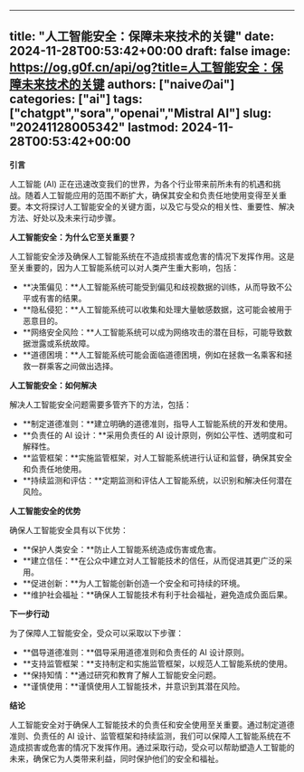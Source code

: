 
---
title: "人工智能安全：保障未来技术的关键"
date: 2024-11-28T00:53:42+00:00
draft: false
image: https://og.g0f.cn/api/og?title=人工智能安全：保障未来技术的关键
authors: ["naiveのai"]
categories: ["ai"]
tags: ["chatgpt","sora","openai","Mistral AI"]
slug: "20241128005342"
lastmod: 2024-11-28T00:53:42+00:00
---
**引言**

人工智能 (AI) 正在迅速改变我们的世界，为各个行业带来前所未有的机遇和挑战。随着人工智能应用的范围不断扩大，确保其安全和负责任地使用变得至关重要。本文将探讨人工智能安全的关键方面，以及它与受众的相关性、重要性、解决方法、好处以及未来行动步骤。

**人工智能安全：为什么它至关重要？**

人工智能安全涉及确保人工智能系统在不造成损害或危害的情况下发挥作用。这是至关重要的，因为人工智能系统可以对人类产生重大影响，包括：

- **决策偏见：**人工智能系统可能受到偏见和歧视数据的训练，从而导致不公平或有害的结果。
- **隐私侵犯：**人工智能系统可以收集和处理大量敏感数据，这可能会被用于恶意目的。
- **网络安全风险：**人工智能系统可以成为网络攻击的潜在目标，可能导致数据泄露或系统故障。
- **道德困境：**人工智能系统可能会面临道德困境，例如在拯救一名乘客和拯救一群乘客之间做出选择。

**人工智能安全：如何解决**

解决人工智能安全问题需要多管齐下的方法，包括：

- **制定道德准则：**建立明确的道德准则，指导人工智能系统的开发和使用。
- **负责任的 AI 设计：**采用负责任的 AI 设计原则，例如公平性、透明度和可解释性。
- **监管框架：**实施监管框架，对人工智能系统进行认证和监督，确保其安全和负责任地使用。
- **持续监测和评估：**定期监测和评估人工智能系统，以识别和解决任何潜在风险。

**人工智能安全的优势**

确保人工智能安全具有以下优势：

- **保护人类安全：**防止人工智能系统造成伤害或危害。
- **建立信任：**在公众中建立对人工智能技术的信任，从而促进其更广泛的采用。
- **促进创新：**为人工智能创新创造一个安全和可持续的环境。
- **维护社会福祉：**确保人工智能技术有利于社会福祉，避免造成负面后果。

**下一步行动**

为了保障人工智能安全，受众可以采取以下步骤：

- **倡导道德准则：**倡导采用道德准则和负责任的 AI 设计原则。
- **支持监管框架：**支持制定和实施监管框架，以规范人工智能系统的使用。
- **保持知情：**通过研究和教育了解人工智能安全问题。
- **谨慎使用：**谨慎使用人工智能技术，并意识到其潜在风险。

**结论**

人工智能安全对于确保人工智能技术的负责任和安全使用至关重要。通过制定道德准则、负责任的 AI 设计、监管框架和持续监测，我们可以保障人工智能系统在不造成损害或危害的情况下发挥作用。通过采取行动，受众可以帮助塑造人工智能的未来，确保它为人类带来利益，同时保护他们的安全和福祉。